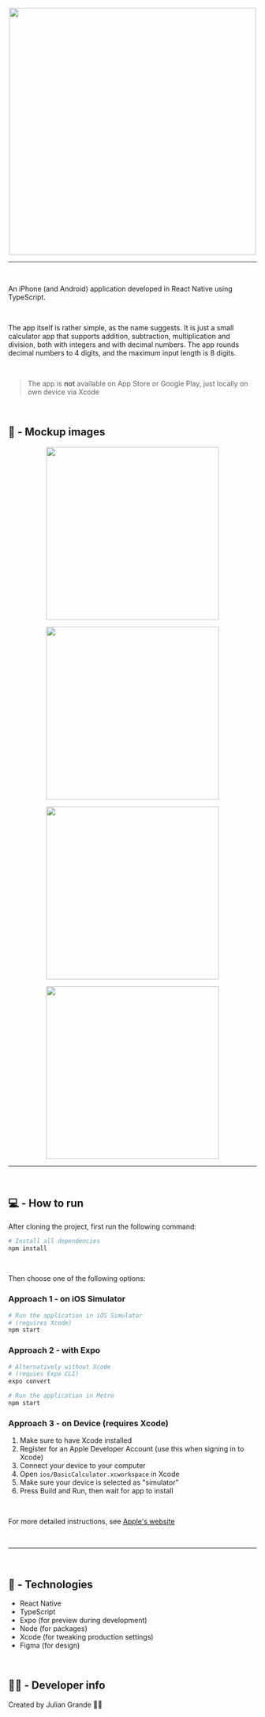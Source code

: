 <p align="center">
  <img src="assets/logo.png" width="500" />
</p>
<hr />

<br />

An iPhone (and Android) application developed in React Native using TypeScript.
  
<br />

The app itself is rather simple, as the name suggests. It is just a small calculator app that supports addition, subtraction, multiplication and division, both with integers and with decimal numbers. The app rounds decimal numbers to 4 digits, and the maximum input length is 8 digits.

<br />

> The app is **not** available on App Store or Google Play, just locally on own device via Xcode


<br />

## 📱 - Mockup images

<p align="center">
  <img src="assets/mockups/loading_screen.png" width="350" />
</p>

<p align="center">
  <img src="assets/mockups/home_screen.png" width="350" />
</p>

<p align="center">
  <img src="assets/mockups/input.png" width="350" />
</p>

<p align="center">
  <img src="assets/mockups/result.png" width="350" />
</p>

<hr />

<br />

## 💻 - How to run

After cloning the project, first run the following command:

```sh
# Install all dependencies
npm install
```

<br />

Then choose one of the following options:


### **Approach 1** - on iOS Simulator

```sh
# Run the application in iOS Simulator
# (requires Xcode)
npm start
```


### **Approach 2** - with Expo

```sh
# Alternatively without Xcode
# (requies Expo CLI)
expo convert

# Run the application in Metro
npm start

```


### **Approach 3** - on Device (requires Xcode)

1. Make sure to have Xcode installed
2. Register for an Apple Developer Account (use this when signing in to Xcode)
3. Connect your device to your computer
4. Open `ios/BasicCalculator.xcworkspace` in Xcode
5. Make sure your device is selected as "simulator"
6. Press Build and Run, then wait for app to install

<br />

For more detailed instructions, see [Apple's website](https://help.apple.com/xcode/mac/current/#/dev60b6fbbc7)

<br />

<hr />

<br />

## 🔨 - Technologies

- React Native
- TypeScript
- Expo (for preview during development)
- Node (for packages)
- Xcode (for tweaking production settings)
- Figma (for design)

<br />

## 👨‍🔧 - Developer info

Created by Julian Grande 👨‍💻
